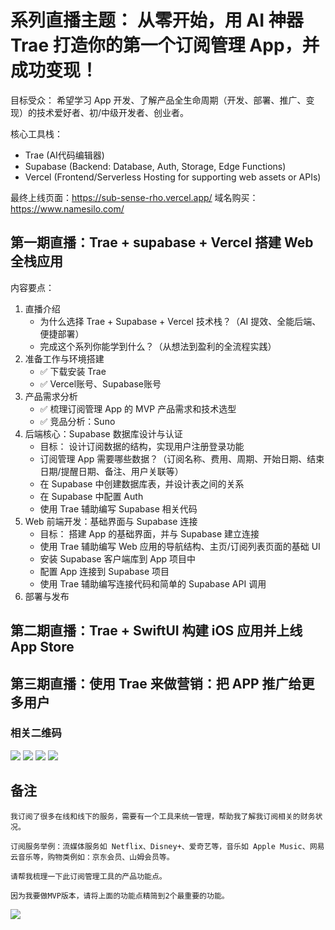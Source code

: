 # 系列直播主题： 从零开始，用 AI 神器 Trae 打造你的第一个订阅管理 App，并成功变现！

目标受众： 希望学习 App 开发、了解产品全生命周期（开发、部署、推广、变现）的技术爱好者、初/中级开发者、创业者。

核心工具栈：

* Trae (AI代码编辑器)
* Supabase (Backend: Database, Auth, Storage, Edge Functions)
* Vercel (Frontend/Serverless Hosting for supporting web assets or APIs)

最终上线页面：https://sub-sense-rho.vercel.app/
域名购买：https://www.namesilo.com/


## 第一期直播：Trae + supabase + Vercel 搭建 Web 全栈应用

内容要点：
1. 直播介绍
    * 为什么选择 Trae + Supabase + Vercel 技术栈？（AI 提效、全能后端、便捷部署）
    * 完成这个系列你能学到什么？（从想法到盈利的全流程实践）
2. 准备工作与环境搭建
    * ✅ 下载安装 Trae
    * ✅ Vercel账号、Supabase账号
3. 产品需求分析
    * ✅ 梳理订阅管理 App 的 MVP 产品需求和技术选型
    * ✅ 竞品分析：Suno
3. 后端核心：Supabase 数据库设计与认证
    * 目标： 设计订阅数据的结构，实现用户注册登录功能
    * 订阅管理 App 需要哪些数据？（订阅名称、费用、周期、开始日期、结束日期/提醒日期、备注、用户关联等）
    * 在 Supabase 中创建数据库表，并设计表之间的关系
    * 在 Supabase 中配置 Auth
    * 使用 Trae 辅助编写 Supabase 相关代码
4. Web 前端开发：基础界面与 Supabase 连接
    * 目标： 搭建 App 的基础界面，并与 Supabase 建立连接
    * 使用 Trae 辅助编写 Web 应用的导航结构、主页/订阅列表页面的基础 UI
    * 安装 Supabase 客户端库到 App 项目中
    * 配置 App 连接到 Supabase 项目
    * 使用 Trae 辅助编写连接代码和简单的 Supabase API 调用
5. 部署与发布

## 第二期直播：Trae + SwiftUI 构建 iOS 应用并上线 App Store

## 第三期直播：使用 Trae 来做营销：把 APP 推广给更多用户


### 相关二维码

![](https://i.miji.bid/2025/05/20/e11561b2d655ccd9ef306218feaef346.jpeg)
![](https://i.miji.bid/2025/05/20/375eff90dc4e65a76f67e2d37f1bfcd1.jpeg)
![](https://i.miji.bid/2025/05/20/97a7a26c6cc73e1df797287d66b015af.jpeg)
![](https://i.miji.bid/2025/05/20/10eb8f9f561ef397e65957b1d15c1109.jpeg)

## 备注

```
我订阅了很多在线和线下的服务，需要有一个工具来统一管理，帮助我了解我订阅相关的财务状况。

订阅服务举例：流媒体服务如 Netflix、Disney+、爱奇艺等，音乐如 Apple Music、网易云音乐等，购物类例如：京东会员、山姆会员等。

请帮我梳理一下此订阅管理工具的产品功能点。
```

```
因为我要做MVP版本，请将上面的功能点精简到2个最重要的功能。
```

![](https://i.miji.bid/2025/05/20/fb8227e84305e238241614f403ec4aa9.jpeg)

